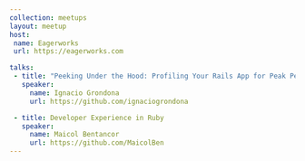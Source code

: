 ```yaml
---
collection: meetups
layout: meetup
host:
 name: Eagerworks
 url: https://eagerworks.com

talks:
 - title: "Peeking Under the Hood: Profiling Your Rails App for Peak Performance"
   speaker:
     name: Ignacio Grondona
     url: https://github.com/ignaciogrondona

 - title: Developer Experience in Ruby
   speaker:
     name: Maicol Bentancor
     url: https://github.com/MaicolBen
---
```

